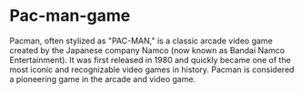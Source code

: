 # Pac-man-game
Pacman, often stylized as "PAC-MAN," is a classic arcade video game created by the Japanese company Namco (now known as Bandai Namco Entertainment). It was first released in 1980 and quickly became one of the most iconic and recognizable video games in history. Pacman is considered a pioneering game in the arcade and video game.

